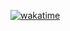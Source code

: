 [![wakatime](https://wakatime.com/badge/user/5d156229-d0d7-46b7-894a-4d3e8adc060c/project/a3253379-63f9-4f4f-8bee-5d9972aa9717.svg)](https://wakatime.com/badge/user/5d156229-d0d7-46b7-894a-4d3e8adc060c/project/a3253379-63f9-4f4f-8bee-5d9972aa9717)
